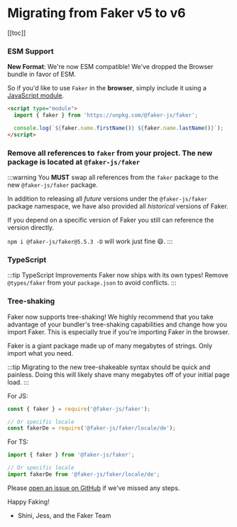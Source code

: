 # Migrating from Faker v5 to v6

[[toc]]

### ESM Support

**New Format**: We're now ESM compatible! We've dropped the Browser bundle in favor of ESM.

So if you'd like to use `Faker` in the **browser**, simply include it using a [JavaScript module](https://developer.mozilla.org/en-US/docs/Web/JavaScript/Guide/Modules#applying_the_module_to_your_html).

```html
<script type="module">
  import { faker } from 'https://unpkg.com/@faker-js/faker';

  console.log(`${faker.name.firstName()} ${faker.name.lastName()}`);
</script>
```

### Remove all references to `faker` from your project. The new package is located at `@faker-js/faker`
:::warning
You **MUST** swap all references from the `faker` package to the new `@faker-js/faker` package.

In addition to releasing all _future_ versions under the `@faker-js/faker` package namespace, we have also provided all _historical_ versions of Faker.

If you depend on a specific version of Faker you still can reference the version directly.

`npm i @faker-js/faker@5.5.3 -D` will work just fine 😄.
:::


### TypeScript

:::tip TypeScript Improvements
Faker now ships with its own types! Remove `@types/faker` from your `package.json` to avoid conflicts.
:::

### Tree-shaking

Faker now supports tree-shaking! We highly recommend that you take advantage of your bundler's tree-shaking capabilities and change how you import Faker. This is especially true if you're importing Faker in the browser.

Faker is a giant package made up of many megabytes of strings. Only import what you need.

:::tip
Migrating to the new tree-shakeable syntax should be quick and painless. Doing this will likely shave many megabytes off of your initial page load.
:::

For JS:

```js
const { faker } = require('@faker-js/faker');

// Or specific locale
const fakerDe = require('@faker-js/faker/locale/de');
```

For TS:

```ts
import { faker } from '@faker-js/faker';

// Or specific locale
import fakerDe from '@faker-js/faker/locale/de';
```

Please [open an issue on GitHub](https://github.com/faker-js/faker/issues/new?assignees=&labels=pending+triage&template=freestyle.md) if we've missed any steps.

Happy Faking!
- Shini, Jess, and the Faker Team

